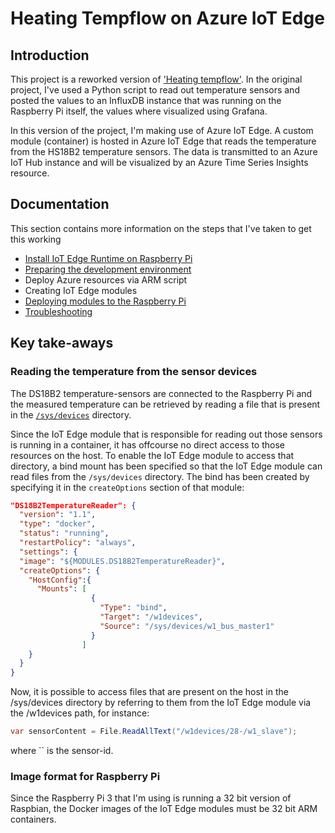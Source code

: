 # Heating Tempflow on Azure IoT Edge

## Introduction

This project is a reworked version of ['Heating tempflow'](https://github.com/fgheysels/heating-tempflow).  In the original project, I've used a Python script to read out temperature sensors and posted the values to an InfluxDB instance that was running on the Raspberry Pi itself, the values where visualized using Grafana.

In this version of the project, I'm making use of Azure IoT Edge.  A custom module (container) is hosted in Azure IoT Edge that reads the temperature from the HS18B2 temperature sensors.  The data is transmitted to an Azure IoT Hub instance and will be visualized by an Azure Time Series Insights resource.

## Documentation

This section contains more information on the steps that I've taken to get this working

- [Install IoT Edge Runtime on Raspberry Pi](./docs/iot-edge-on-pi.md)
- [Preparing the development environment](./docs/prepare-dev-environment.md)
- Deploy Azure resources via ARM script
- Creating IoT Edge modules
- [Deploying modules to the Raspberry Pi](./docs/deploying-modules.md)
- [Troubleshooting](./docs/troublehooting.md)

## Key take-aways

### Reading the temperature from the sensor devices

The DS18B2 temperature-sensors are connected to the Raspberry Pi and the measured temperature can be retrieved by reading a file that is present in the [`/sys/devices`](https://lwn.net/Articles/646617/) directory.

Since the IoT Edge module that is responsible for reading out those sensors is running in a container, it has offcourse no direct access to those resources on the host.  To enable the IoT Edge module to access that directory, a bind mount has been specified so that the IoT Edge module can read files from the `/sys/devices` directory.  The bind has been created by specifying it in the `createOptions` section of that module:

```json
"DS18B2TemperatureReader": {
  "version": "1.1",
  "type": "docker",
  "status": "running",
  "restartPolicy": "always",
  "settings": {
  "image": "${MODULES.DS18B2TemperatureReader}",
  "createOptions": {
    "HostConfig":{
      "Mounts": [
                  {
                    "Type": "bind",
                    "Target": "/w1devices",
                    "Source": "/sys/devices/w1_bus_master1"
                  }
                ]
    }
  }
}
```

Now, it is possible to access files that are present on the host in the /sys/devices directory by referring to them from the IoT Edge module via the /w1devices path, for instance:

```csharp
var sensorContent = File.ReadAllText("/w1devices/28-/w1_slave");
```
where `` is the sensor-id.

### Image format for Raspberry Pi

Since the Raspberry Pi 3 that I'm using is running a 32 bit version of Raspbian, the Docker images of the IoT Edge modules must be 32 bit ARM containers.